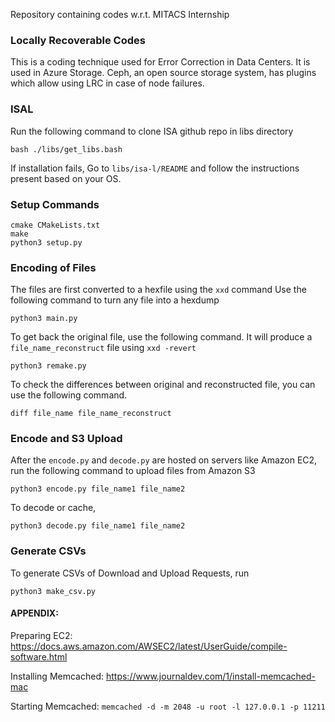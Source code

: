 Repository containing codes w.r.t. MITACS Internship

### Locally Recoverable Codes
This is a coding technique used for Error Correction in Data Centers. It is used in Azure Storage. Ceph, an open source storage system, has plugins which allow using LRC in case of node failures.

### ISAL
Run the following command to clone ISA github repo in libs directory
```
bash ./libs/get_libs.bash
```
If installation fails, Go to ``libs/isa-l/README`` and follow the instructions present based on your OS.

### Setup Commands
```
cmake CMakeLists.txt
make
python3 setup.py
```


### Encoding of Files
The files are first converted to a hexfile using the ```xxd``` command
Use the following command to turn any file into a hexdump
```
python3 main.py
```

To get back the original file, use the following command. It will produce a ```file_name_reconstruct``` file using ```xxd -revert```
```
python3 remake.py
```

To check the differences between original and reconstructed file, you can use the following command.
```
diff file_name file_name_reconstruct
```

### Encode and S3 Upload
After the ``encode.py`` and ``decode.py`` are hosted on servers like Amazon EC2, run the following command to upload files from Amazon S3
```
python3 encode.py file_name1 file_name2
```

To decode or cache,
```
python3 decode.py file_name1 file_name2
```

### Generate CSVs
To generate CSVs of Download and Upload Requests, run
```
python3 make_csv.py
```


#### APPENDIX:
Preparing EC2: https://docs.aws.amazon.com/AWSEC2/latest/UserGuide/compile-software.html

Installing Memcached: https://www.journaldev.com/1/install-memcached-mac

Starting Memcached: ``memcached -d -m 2048 -u root -l 127.0.0.1 -p 11211``
